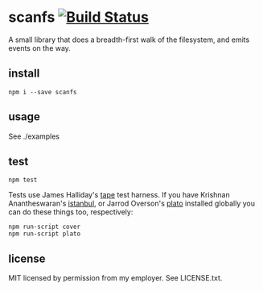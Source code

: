 scanfs [![Build Status](https://travis-ci.org/isao/scanfs.png)](https://travis-ci.org/isao/scanfs)
======

A small library that does a breadth-first walk of the filesystem, and emits events on the way.

install
-------
    npm i --save scanfs

usage
-----
See ./examples

test
----
    npm test

Tests use James Halliday's [tape](https://github.com/substack/tape/) test harness. If you have Krishnan Anantheswaran's [istanbul](https://github.com/gotwarlost/istanbul/), or Jarrod Overson's [plato](https://github.com/jsoverson/plato) installed globally you can do these things too, respectively:

    npm run-script cover
    npm run-script plato

license
-------
MIT licensed by permission from my employer. See LICENSE.txt.
